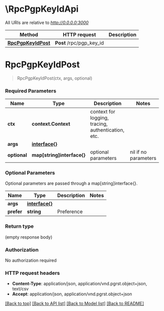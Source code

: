 # \RpcPgpKeyIdApi

All URIs are relative to *http://0.0.0.0:3000*

Method | HTTP request | Description
------------- | ------------- | -------------
[**RpcPgpKeyIdPost**](RpcPgpKeyIdApi.md#RpcPgpKeyIdPost) | **Post** /rpc/pgp_key_id | 


# **RpcPgpKeyIdPost**
> RpcPgpKeyIdPost(ctx, args, optional)


### Required Parameters

Name | Type | Description  | Notes
------------- | ------------- | ------------- | -------------
 **ctx** | **context.Context** | context for logging, tracing, authentication, etc.
  **args** | [**interface{}**](interface{}.md)|  | 
 **optional** | **map[string]interface{}** | optional parameters | nil if no parameters

### Optional Parameters
Optional parameters are passed through a map[string]interface{}.

Name | Type | Description  | Notes
------------- | ------------- | ------------- | -------------
 **args** | [**interface{}**](interface{}.md)|  | 
 **prefer** | **string**| Preference | 

### Return type

 (empty response body)

### Authorization

No authorization required

### HTTP request headers

 - **Content-Type**: application/json, application/vnd.pgrst.object+json, text/csv
 - **Accept**: application/json, application/vnd.pgrst.object+json

[[Back to top]](#) [[Back to API list]](../README.md#documentation-for-api-endpoints) [[Back to Model list]](../README.md#documentation-for-models) [[Back to README]](../README.md)


